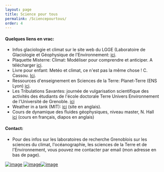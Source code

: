 ```yaml
---
layout: page
title: Science pour tous
permalink: /Sciencepourtous/
order: 4
---
```





#### Quelques liens en vrac:
  - Infos glaciologie et climat sur le site web du LGGE (Laboratoire de Glaciologie et Géophysique de l'Environnement: [ici](http://lgge.osug.fr/rubrique5.html).
  - Plaquette Misterre: Climat: Modéliser pour comprendre et anticiper. A télécharger [ici](http://www.insu.cnrs.fr/files/plaquette_missterre.pdf).
  - Livre pour enfant: Metéo et climat, ce n'est pas la même chose ! C. Cassou. [Ici](https://www.amazon.fr/Met%C3%A9o-climat-nest-m%C3%AAme-chose/dp/2746506521).
  - Ressources d'enseignement en Sciences de la Terre: Planet-Terre (ENS Lyon) [ici](http://planet-terre.ens-lyon.fr/).
  - Les Tribulations Savantes: journée de vulgarisation scientifique des activités des étudiants de l'école doctorale Terre Univers Environnement de l'Université de Grenoble. [ici](http://laitue.osug.fr/tribulations_savantes/tribulations_savantes.php)
  - Weather in a tank (MIT): [ici](http://paoc.mit.edu/labguide/apparatus.html) (site en anglais).
  -  Cours de dynamique des fluides géophysiques, niveau master, N. Hall  [ici](https://www.youtube.com/channel/UCqjV8aiVVEvRdYf4DG6Br-w) (cours en français, diapos en anglais)


#### Contact:
  - Pour des infos sur les laboratoires de recherche Grenoblois sur les sciences du climat, l'océanographie, les sciences de la Terre et de l'Environnement, vous pouvez me contacter par email (mon adresse en bas de page). 
 
[![image]({{site.baseurl}}/img/misterre.png)](http://www.insu.cnrs.fr/files/plaquette_missterre.pdf) [![image]({{site.baseurl}}/img/cassou.png)](https://www.amazon.fr/Met%C3%A9o-climat-nest-m%C3%AAme-chose/dp/2746506521)[![image]({{site.baseurl}}/img/circulation.png)](http://paoc.mit.edu/labguide/circ.html)

